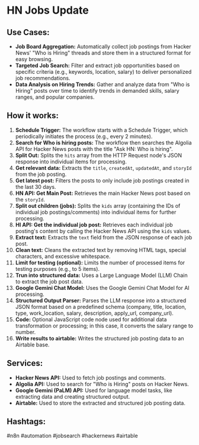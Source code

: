 # HN Jobs Update

## Use Cases:

- **Job Board Aggregation:** Automatically collect job postings from Hacker News' "Who is Hiring" threads and store them in a structured format for easy browsing.
- **Targeted Job Search:** Filter and extract job opportunities based on specific criteria (e.g., keywords, location, salary) to deliver personalized job recommendations.
- **Data Analysis on Hiring Trends:** Gather and analyze data from "Who is Hiring" posts over time to identify trends in demanded skills, salary ranges, and popular companies.

## How it works:

1.  **Schedule Trigger:** The workflow starts with a Schedule Trigger, which periodically initiates the process (e.g., every 2 minutes).
2.  **Search for Who is hiring posts:** The workflow then searches the Algolia API for Hacker News posts with the title "Ask HN: Who is hiring".
3.  **Split Out:** Splits the `hits` array from the HTTP Request node's JSON response into individual items for processing.
4.  **Get relevant data:** Extracts the `title`, `createdAt`, `updatedAt`, and `storyId` from the job posting.
5.  **Get latest post:** Filters the posts to only include job postings created in the last 30 days.
6.  **HN API: Get Main Post:** Retrieves the main Hacker News post based on the `storyId`.
7.  **Split out children (jobs):** Splits the `kids` array (containing the IDs of individual job postings/comments) into individual items for further processing.
8.  **HI API: Get the individual job post:** Retrieves each individual job posting's content by calling the Hacker News API using the `kids` values.
9.  **Extract text:** Extracts the `text` field from the JSON response of each job post.
10. **Clean text:** Cleans the extracted text by removing HTML tags, special characters, and excessive whitespace.
11. **Limit for testing (optional):** Limits the number of processed items for testing purposes (e.g., to 5 items).
12. **Trun into structured data:** Uses a Large Language Model (LLM) Chain to extract the job post data.
13. **Google Gemini Chat Model:** Uses the Google Gemini Chat Model for AI processing.
14. **Structured Output Parser:** Parses the LLM response into a structured JSON format based on a predefined schema (company, title, location, type, work\_location, salary, description, apply\_url, company\_url).
15. **Code:** Optional JavaScript code node used for additional data transformation or processing; in this case, it converts the salary range to number.
16. **Write results to airtable:** Writes the structured job posting data to an Airtable base.

## Services:

-   **Hacker News API:** Used to fetch job postings and comments.
-   **Algolia API:** Used to search for "Who is Hiring" posts on Hacker News.
-   **Google Gemini (PaLM) API:** Used for language model tasks, like extracting data and creating structured output.
-   **Airtable:** Used to store the extracted and structured job posting data.

## Hashtags:

#n8n #automation #jobsearch #hackernews #airtable
